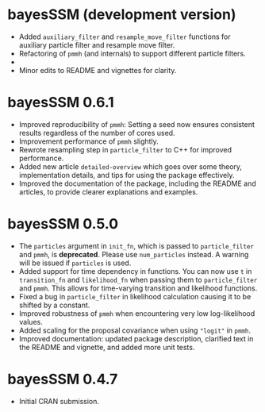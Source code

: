# bayesSSM (development version)

* Added `auxiliary_filter` and `resample_move_filter` functions for
  auxiliary particle filter and resample move filter.
* Refactoring of `pmmh` (and internals) to support different particle filters.
* 
* Minor edits to README and vignettes for clarity.

# bayesSSM 0.6.1

* Improved reproducibility of `pmmh`: Setting a seed now ensures consistent 
results regardless of the number of cores used.
* Improvement performance of `pmmh` slightly. 
* Rewrote resampling step in `particle_filter` to C++ for improved 
performance.
* Added new article `detailed-overview` which goes over some theory, 
implementation details, and tips for using the package effectively.
* Improved the documentation of the package, including the README and
articles, to provide clearer explanations and examples.

# bayesSSM 0.5.0

* The `particles` argument in `init_fn`, which is passed to `particle_filter` 
and `pmmh`, is **deprecated**. Please use `num_particles` instead. 
A warning will be issued if `particles` is used.
* Added support for time dependency in functions. You can now use `t` in 
`transition_fn` and `likelihood_fn` when passing them to `particle_filter`
and `pmmh`. This allows for time-varying transition and likelihood functions.
* Fixed a bug in `particle_filter` in likelihood calculation causing it to be
shifted by a constant.
* Improved robustness of `pmmh` when encountering very low log-likelihood 
values.
* Added scaling for the proposal covariance when using `"logit"` in `pmmh`.
* Improved documentation: updated package description, 
clarified text in the README and vignette, and added more unit tests.


# bayesSSM 0.4.7

* Initial CRAN submission.

